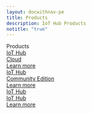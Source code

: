 ```yaml
---
layout: docwithnav-pe
title: Products
description: IoT Hub Products
notitle: "true"
---
```


<div class="products-title">Products</div>
<div class="cards">
    <a href="/products/paas/" class="card thingsboard-pe">
        <div class="card-title">
            <span class="title-text">IoT Hub<br/>Cloud</span>
        </div>
        <div class="card-img product cloud-bg"></div>
        <div class="card-description">
            Learn more
        </div>
    </a>
    <a href="/docs/getting-started-guides/what-is-thingsboard/" class="card thingsboard-ce">
        <div class="card-title">
            <span class="title-text">IoT Hub<br/>Community Edition</span>
        </div>
        <div class="card-img product community-edition-bg"></div>
        <div class="card-description">
            Learn more
        </div>
    </a>
    <a href="/products/thingsboard-pe/" class="card thingsboard-pe">
        <div class="card-title">
            <span class="title-text">IoT Hub<br/>IoT Hub</span>
        </div>
        <div class="card-img product professional-edition-bg"></div>
        <div class="card-description">  
            Learn more
        </div>
    </a>
</div>
